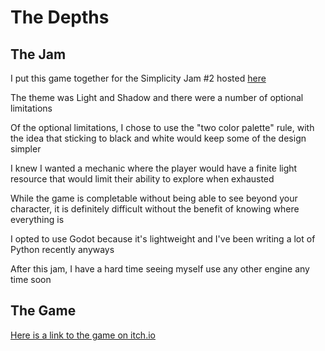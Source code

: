 # The Depths

## The Jam
I put this game together for the Simplicity Jam #2 hosted [here]("https://itch.io/jam/simplicity-jam-2")

The theme was Light and Shadow and there were a number of optional limitations

Of the optional limitations, I chose to use the "two color palette" rule, with the idea that sticking to black and white would keep some of the design simpler

I knew I wanted a mechanic where the player would have a finite light resource that would limit their ability to explore when exhausted

While the game is completable without being able to see beyond your character, it is definitely difficult without the benefit of knowing where everything is

I opted to use Godot because it's lightweight and I've been writing a lot of Python recently anyways

After this jam, I have a hard time seeing myself use any other engine any time soon

## The Game

[Here is a link to the game on itch.io]("https://gerald-burke.itch.io/the-depths")
